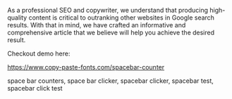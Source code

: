 As a professional SEO and copywriter, we understand that producing high-quality content is critical to outranking other websites in Google search results. With that in mind, we have crafted an informative and comprehensive article that we believe will help you achieve the desired result.

Checkout demo here:

https://www.copy-paste-fonts.com/spacebar-counter

space bar counters, space bar clicker, spacebar clicker, spacebar test, spacebar click test
